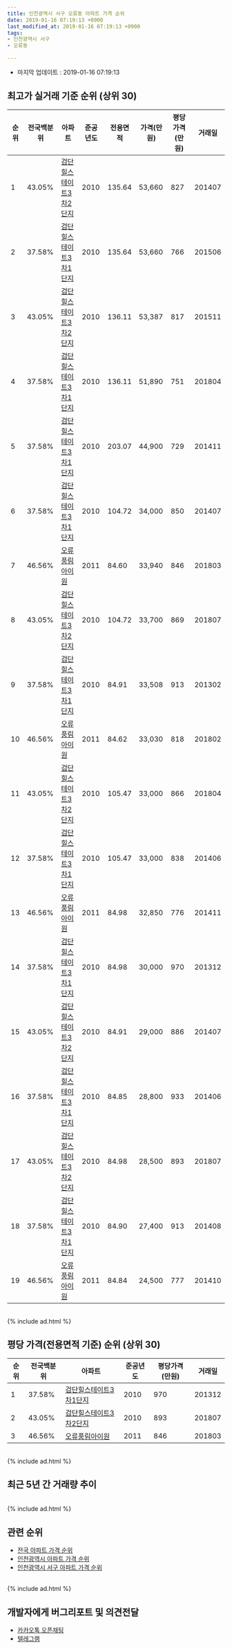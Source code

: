 ```yaml
---
title: 인천광역시 서구 오류동 아파트 가격 순위
date: 2019-01-16 07:19:13 +0900
last_modified_at: 2019-01-16 07:19:13 +0900
tags:
- 인천광역시 서구
- 오류동

---
```


* 마지막 업데이트 : 2019-01-16 07:19:13

## 최고가 실거래 기준 순위 (상위 30)


|순위|전국백분위|아파트|준공년도|전용면적|가격(만원)|평당가격(만원)|거래일|
|---|---|---|---|---|---|---|---|
|1|43.05%|[검단힐스테이트3차2단지](https://search.naver.com/search.naver?query=%EC%9D%B8%EC%B2%9C%EA%B4%91%EC%97%AD%EC%8B%9C+%EC%84%9C%EA%B5%AC+%EC%98%A4%EB%A5%98%EB%8F%99+%EA%B2%80%EB%8B%A8%ED%9E%90%EC%8A%A4%ED%85%8C%EC%9D%B4%ED%8A%B83%EC%B0%A82%EB%8B%A8%EC%A7%80)|2010|135.64|53,660|827|201407|
|2|37.58%|[검단힐스테이트3차1단지](https://search.naver.com/search.naver?query=%EC%9D%B8%EC%B2%9C%EA%B4%91%EC%97%AD%EC%8B%9C+%EC%84%9C%EA%B5%AC+%EC%98%A4%EB%A5%98%EB%8F%99+%EA%B2%80%EB%8B%A8%ED%9E%90%EC%8A%A4%ED%85%8C%EC%9D%B4%ED%8A%B83%EC%B0%A81%EB%8B%A8%EC%A7%80)|2010|135.64|53,660|766|201506|
|3|43.05%|[검단힐스테이트3차2단지](https://search.naver.com/search.naver?query=%EC%9D%B8%EC%B2%9C%EA%B4%91%EC%97%AD%EC%8B%9C+%EC%84%9C%EA%B5%AC+%EC%98%A4%EB%A5%98%EB%8F%99+%EA%B2%80%EB%8B%A8%ED%9E%90%EC%8A%A4%ED%85%8C%EC%9D%B4%ED%8A%B83%EC%B0%A82%EB%8B%A8%EC%A7%80)|2010|136.11|53,387|817|201511|
|4|37.58%|[검단힐스테이트3차1단지](https://search.naver.com/search.naver?query=%EC%9D%B8%EC%B2%9C%EA%B4%91%EC%97%AD%EC%8B%9C+%EC%84%9C%EA%B5%AC+%EC%98%A4%EB%A5%98%EB%8F%99+%EA%B2%80%EB%8B%A8%ED%9E%90%EC%8A%A4%ED%85%8C%EC%9D%B4%ED%8A%B83%EC%B0%A81%EB%8B%A8%EC%A7%80)|2010|136.11|51,890|751|201804|
|5|37.58%|[검단힐스테이트3차1단지](https://search.naver.com/search.naver?query=%EC%9D%B8%EC%B2%9C%EA%B4%91%EC%97%AD%EC%8B%9C+%EC%84%9C%EA%B5%AC+%EC%98%A4%EB%A5%98%EB%8F%99+%EA%B2%80%EB%8B%A8%ED%9E%90%EC%8A%A4%ED%85%8C%EC%9D%B4%ED%8A%B83%EC%B0%A81%EB%8B%A8%EC%A7%80)|2010|203.07|44,900|729|201411|
|6|37.58%|[검단힐스테이트3차1단지](https://search.naver.com/search.naver?query=%EC%9D%B8%EC%B2%9C%EA%B4%91%EC%97%AD%EC%8B%9C+%EC%84%9C%EA%B5%AC+%EC%98%A4%EB%A5%98%EB%8F%99+%EA%B2%80%EB%8B%A8%ED%9E%90%EC%8A%A4%ED%85%8C%EC%9D%B4%ED%8A%B83%EC%B0%A81%EB%8B%A8%EC%A7%80)|2010|104.72|34,000|850|201407|
|7|46.56%|[오류풍림아이원](https://search.naver.com/search.naver?query=%EC%9D%B8%EC%B2%9C%EA%B4%91%EC%97%AD%EC%8B%9C+%EC%84%9C%EA%B5%AC+%EC%98%A4%EB%A5%98%EB%8F%99+%EC%98%A4%EB%A5%98%ED%92%8D%EB%A6%BC%EC%95%84%EC%9D%B4%EC%9B%90)|2011|84.60|33,940|846|201803|
|8|43.05%|[검단힐스테이트3차2단지](https://search.naver.com/search.naver?query=%EC%9D%B8%EC%B2%9C%EA%B4%91%EC%97%AD%EC%8B%9C+%EC%84%9C%EA%B5%AC+%EC%98%A4%EB%A5%98%EB%8F%99+%EA%B2%80%EB%8B%A8%ED%9E%90%EC%8A%A4%ED%85%8C%EC%9D%B4%ED%8A%B83%EC%B0%A82%EB%8B%A8%EC%A7%80)|2010|104.72|33,700|869|201807|
|9|37.58%|[검단힐스테이트3차1단지](https://search.naver.com/search.naver?query=%EC%9D%B8%EC%B2%9C%EA%B4%91%EC%97%AD%EC%8B%9C+%EC%84%9C%EA%B5%AC+%EC%98%A4%EB%A5%98%EB%8F%99+%EA%B2%80%EB%8B%A8%ED%9E%90%EC%8A%A4%ED%85%8C%EC%9D%B4%ED%8A%B83%EC%B0%A81%EB%8B%A8%EC%A7%80)|2010|84.91|33,508|913|201302|
|10|46.56%|[오류풍림아이원](https://search.naver.com/search.naver?query=%EC%9D%B8%EC%B2%9C%EA%B4%91%EC%97%AD%EC%8B%9C+%EC%84%9C%EA%B5%AC+%EC%98%A4%EB%A5%98%EB%8F%99+%EC%98%A4%EB%A5%98%ED%92%8D%EB%A6%BC%EC%95%84%EC%9D%B4%EC%9B%90)|2011|84.62|33,030|818|201802|
|11|43.05%|[검단힐스테이트3차2단지](https://search.naver.com/search.naver?query=%EC%9D%B8%EC%B2%9C%EA%B4%91%EC%97%AD%EC%8B%9C+%EC%84%9C%EA%B5%AC+%EC%98%A4%EB%A5%98%EB%8F%99+%EA%B2%80%EB%8B%A8%ED%9E%90%EC%8A%A4%ED%85%8C%EC%9D%B4%ED%8A%B83%EC%B0%A82%EB%8B%A8%EC%A7%80)|2010|105.47|33,000|866|201804|
|12|37.58%|[검단힐스테이트3차1단지](https://search.naver.com/search.naver?query=%EC%9D%B8%EC%B2%9C%EA%B4%91%EC%97%AD%EC%8B%9C+%EC%84%9C%EA%B5%AC+%EC%98%A4%EB%A5%98%EB%8F%99+%EA%B2%80%EB%8B%A8%ED%9E%90%EC%8A%A4%ED%85%8C%EC%9D%B4%ED%8A%B83%EC%B0%A81%EB%8B%A8%EC%A7%80)|2010|105.47|33,000|838|201406|
|13|46.56%|[오류풍림아이원](https://search.naver.com/search.naver?query=%EC%9D%B8%EC%B2%9C%EA%B4%91%EC%97%AD%EC%8B%9C+%EC%84%9C%EA%B5%AC+%EC%98%A4%EB%A5%98%EB%8F%99+%EC%98%A4%EB%A5%98%ED%92%8D%EB%A6%BC%EC%95%84%EC%9D%B4%EC%9B%90)|2011|84.98|32,850|776|201411|
|14|37.58%|[검단힐스테이트3차1단지](https://search.naver.com/search.naver?query=%EC%9D%B8%EC%B2%9C%EA%B4%91%EC%97%AD%EC%8B%9C+%EC%84%9C%EA%B5%AC+%EC%98%A4%EB%A5%98%EB%8F%99+%EA%B2%80%EB%8B%A8%ED%9E%90%EC%8A%A4%ED%85%8C%EC%9D%B4%ED%8A%B83%EC%B0%A81%EB%8B%A8%EC%A7%80)|2010|84.98|30,000|970|201312|
|15|43.05%|[검단힐스테이트3차2단지](https://search.naver.com/search.naver?query=%EC%9D%B8%EC%B2%9C%EA%B4%91%EC%97%AD%EC%8B%9C+%EC%84%9C%EA%B5%AC+%EC%98%A4%EB%A5%98%EB%8F%99+%EA%B2%80%EB%8B%A8%ED%9E%90%EC%8A%A4%ED%85%8C%EC%9D%B4%ED%8A%B83%EC%B0%A82%EB%8B%A8%EC%A7%80)|2010|84.91|29,000|886|201407|
|16|37.58%|[검단힐스테이트3차1단지](https://search.naver.com/search.naver?query=%EC%9D%B8%EC%B2%9C%EA%B4%91%EC%97%AD%EC%8B%9C+%EC%84%9C%EA%B5%AC+%EC%98%A4%EB%A5%98%EB%8F%99+%EA%B2%80%EB%8B%A8%ED%9E%90%EC%8A%A4%ED%85%8C%EC%9D%B4%ED%8A%B83%EC%B0%A81%EB%8B%A8%EC%A7%80)|2010|84.85|28,800|933|201406|
|17|43.05%|[검단힐스테이트3차2단지](https://search.naver.com/search.naver?query=%EC%9D%B8%EC%B2%9C%EA%B4%91%EC%97%AD%EC%8B%9C+%EC%84%9C%EA%B5%AC+%EC%98%A4%EB%A5%98%EB%8F%99+%EA%B2%80%EB%8B%A8%ED%9E%90%EC%8A%A4%ED%85%8C%EC%9D%B4%ED%8A%B83%EC%B0%A82%EB%8B%A8%EC%A7%80)|2010|84.98|28,500|893|201807|
|18|37.58%|[검단힐스테이트3차1단지](https://search.naver.com/search.naver?query=%EC%9D%B8%EC%B2%9C%EA%B4%91%EC%97%AD%EC%8B%9C+%EC%84%9C%EA%B5%AC+%EC%98%A4%EB%A5%98%EB%8F%99+%EA%B2%80%EB%8B%A8%ED%9E%90%EC%8A%A4%ED%85%8C%EC%9D%B4%ED%8A%B83%EC%B0%A81%EB%8B%A8%EC%A7%80)|2010|84.90|27,400|913|201408|
|19|46.56%|[오류풍림아이원](https://search.naver.com/search.naver?query=%EC%9D%B8%EC%B2%9C%EA%B4%91%EC%97%AD%EC%8B%9C+%EC%84%9C%EA%B5%AC+%EC%98%A4%EB%A5%98%EB%8F%99+%EC%98%A4%EB%A5%98%ED%92%8D%EB%A6%BC%EC%95%84%EC%9D%B4%EC%9B%90)|2011|84.84|24,500|777|201410|


<br>
{% include ad.html %}
<br>

## 평당 가격(전용면적 기준) 순위 (상위 30)


|순위|전국백분위|아파트|준공년도|평당가격(만원)|거래일|
|---|---|---|---|---|---|
|1|37.58%|[검단힐스테이트3차1단지](https://search.naver.com/search.naver?query=%EC%9D%B8%EC%B2%9C%EA%B4%91%EC%97%AD%EC%8B%9C+%EC%84%9C%EA%B5%AC+%EC%98%A4%EB%A5%98%EB%8F%99+%EA%B2%80%EB%8B%A8%ED%9E%90%EC%8A%A4%ED%85%8C%EC%9D%B4%ED%8A%B83%EC%B0%A81%EB%8B%A8%EC%A7%80)|2010|970|201312|
|2|43.05%|[검단힐스테이트3차2단지](https://search.naver.com/search.naver?query=%EC%9D%B8%EC%B2%9C%EA%B4%91%EC%97%AD%EC%8B%9C+%EC%84%9C%EA%B5%AC+%EC%98%A4%EB%A5%98%EB%8F%99+%EA%B2%80%EB%8B%A8%ED%9E%90%EC%8A%A4%ED%85%8C%EC%9D%B4%ED%8A%B83%EC%B0%A82%EB%8B%A8%EC%A7%80)|2010|893|201807|
|3|46.56%|[오류풍림아이원](https://search.naver.com/search.naver?query=%EC%9D%B8%EC%B2%9C%EA%B4%91%EC%97%AD%EC%8B%9C+%EC%84%9C%EA%B5%AC+%EC%98%A4%EB%A5%98%EB%8F%99+%EC%98%A4%EB%A5%98%ED%92%8D%EB%A6%BC%EC%95%84%EC%9D%B4%EC%9B%90)|2011|846|201803|


<br>
{% include ad.html %}
<br>

## 최근 5년 간 거래량 추이


<div style="width:100%;">
    <canvas id="deal_progress" height="250"></canvas>
</div>

<script>
new Chart(document.getElementById("deal_progress"), {
    type: 'line',
    data: {
        labels: ['201401','201402','201403','201404','201405','201406','201407','201408','201409','201410','201411','201412','201501','201502','201503','201504','201505','201506','201507','201508','201509','201510','201511','201512','201601','201602','201603','201604','201605','201606','201607','201608','201609','201610','201611','201612','201701','201702','201703','201704','201705','201706','201707','201708','201709','201710','201711','201712','201801','201802','201803','201804','201805','201806','201807','201808','201809','201810','201811','201812','201901'],
        datasets: [{
            label: '실거래 수',
            pointRadius: 1,
            data: [0, 0, 4, 1, 3, 3, 9, 5, 0, 2, 3, 1, 3, 2, 0, 1, 0, 4, 1, 2, 1, 5, 6, 4, 2, 1, 2, 4, 3, 5, 3, 1, 6, 13, 2, 2, 1, 0, 2, 3, 4, 4, 4, 5, 5, 2, 1, 2, 1, 3, 5, 5, 2, 3, 2, 3, 7, 5, 0, 0, 0],
            borderColor: "rgba(255, 201, 14, 1)",
            backgroundColor: "rgba(255, 201, 14, 0.5)",
            fill: true,
        }]
    },
    options: {
        responsive: true,
        title: {
            display: true,
            text: '5년간 거래량 추이'
        },
        tooltips: {
            mode: 'index',
            intersect: false,
        },
        hover: {
            mode: 'nearest',
            intersect: true
        },
        scales: {
            xAxes: [{
                display: true,
                scaleLabel: {
                    display: true,
                    labelString: '년/월'
                }
            }],
            yAxes: [{
                display: true,
                ticks: {
                    suggestedMin: 0,
                },
                scaleLabel: {
                    display: true,
                    labelString: '실거래 수'
                }
            }]
        }
    }
});

</script>


<br>
{% include ad.html %}
<br>

## 관련 순위

- [전국 아파트 가격 순위](https://inasie.github.io/apt-ranking/전국)
- [인천광역시 아파트 가격 순위](https://inasie.github.io/apt-ranking/인천광역시)
- [인천광역시 서구 아파트 가격 순위](https://inasie.github.io/apt-ranking/인천광역시-서구)


<br>
{% include ad.html %}
<br>

## 개발자에게 버그리포트 및 의견전달

- [카카오톡 오픈채팅](https://open.kakao.com/o/gLJUAP4)
- [텔레그램](https://t.me/inasie)

